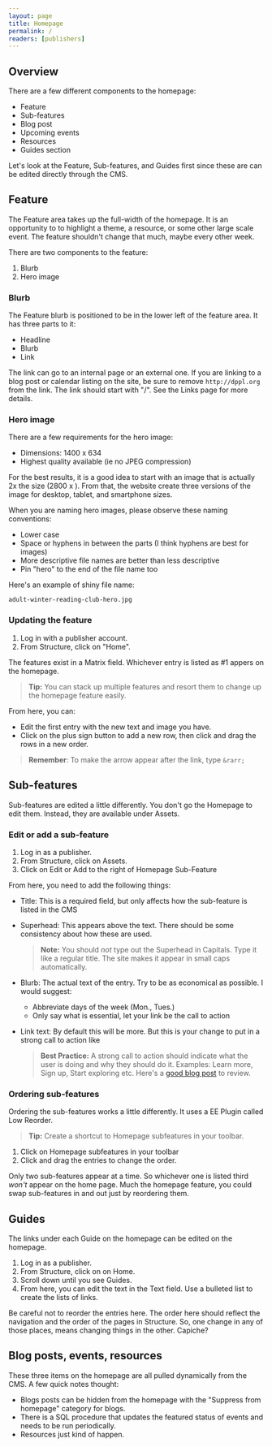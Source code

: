 ```yaml
---
layout: page
title: Homepage
permalink: /
readers: [publishers]
---
```


## Overview

There are a few different components to the homepage:

- Feature
- Sub-features
- Blog post
- Upcoming events
- Resources
- Guides section

Let's look at the Feature, Sub-features, and Guides first since these are can be edited directly through the CMS.

## Feature

The Feature area takes up the full-width of the homepage. It is an opportunity to to highlight a theme, a resource, or some other large scale event. The feature shouldn't change that much, maybe every other week.

There are two components to the feature:

1. Blurb
2. Hero image

### Blurb

The Feature blurb is positioned to be in the lower left of the feature area. It has three parts to it:

- Headline
- Blurb
- Link

The link can go to an internal page or an external one. If you are linking to a blog post or calendar listing on the site, be sure to remove `http://dppl.org` from the link. The link should start with "/". See the Links page for more details.

### Hero image

There are a few requirements for the hero image:

- Dimensions: 1400 x 634
- Highest quality available (ie no JPEG compression)

For the best results, it is a good idea to start with an image that is actually 2x the size (2800 x ). From that, the website create three versions of the image for desktop, tablet, and smartphone sizes. 

When you are naming hero images, please observe these naming conventions:

- Lower case 
- Space or hyphens in between the parts (I think hyphens are best for images)
- More descriptive file names are better than less descriptive
- Pin "hero" to the end of the file name too

Here's an example of shiny file name:

    adult-winter-reading-club-hero.jpg

### Updating the feature

1. Log in with a publisher account.
2. From Structure, click on "Home".

The features exist in a Matrix field. Whichever entry is listed as #1 appers on the homepage.

> **Tip:** You can stack up multiple features and resort them to change up the homepage feature easily.

From here, you can:

- Edit the first entry with the new text and image you have.
- Click on the plus sign button to add a new row, then click and drag the rows in a new order.

> **Remember**: To make the arrow appear after the link, type `&rarr;`

## Sub-features

Sub-features are edited a little differently. You don't go the Homepage to edit them. Instead, they are available under Assets. 

### Edit or add a sub-feature

1. Log in as a publisher.
2. From Structure, click on Assets.
3. Click on Edit or Add to the right of Homepage Sub-Feature

From here, you need to add the following things:

- Title: This is a required field, but only affects how the sub-feature is listed in the CMS
- Superhead: This appears above the text. There should be some consistency about how these are used.

    > **Note:** You should *not* type out the Superhead in Capitals. Type it like a regular title. The site makes it appear in small caps automatically.

- Blurb: The actual text of the entry. Try to be as economical as possible. I would suggest:

    - Abbreviate days of the week (Mon., Tues.)
    - Only say what is essential, let your link be the call to action

- Link text: By default this will be more. But this is your change to put in a strong call to action like

    > **Best Practice:** A strong call to action should indicate what the user is doing and why they should do it. Examples: Learn more, Sign up, Start exploring etc. Here's a [good blog post](http://blog.crazyegg.com/2013/07/24/call-to-action-examples/) to review.

### Ordering sub-features

Ordering the sub-features works a little differently. It uses a EE Plugin called Low Reorder. 

> **Tip:** Create a shortcut to Homepage subfeatures in your toolbar.

1. Click on Homepage subfeatures in your toolbar
2. Click and drag the entries to change the order.

Only two sub-features appear at a time. So whichever one is listed third *won't* appear on the home page. Much the homepage feature, you could swap sub-features in and out just by reordering them.

## Guides

The links under each Guide on the homepage can be edited on the homepage.

1. Log in as a publisher. 
2. From Structure, click on on Home.
3. Scroll down until you see Guides.
4. From here, you can edit the text in the Text field. Use a bulleted list to create the lists of links. 

Be careful not to reorder the entries here. The order here should reflect the navigation and the order of the pages in Structure. So, one change in any of those places, means changing things in the other. Capiche?

## Blog posts, events, resources

These three items on the homepage are all pulled dynamically from the CMS. A few quick notes thought:

- Blogs posts can be hidden from the homepage with the "Suppress from homepage" category for blogs.
- There is a SQL procedure that updates the featured status of events and needs to be run periodically.
- Resources just kind of happen.